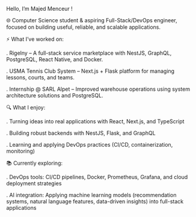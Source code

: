 Hello, I’m Majed Menceur !

🌐 Computer Science student & aspiring Full-Stack/DevOps engineer, focused on building useful, reliable, and scalable applications.

⚡ What I’ve worked on:

. Rigelny – A full-stack service marketplace with NestJS, GraphQL, PostgreSQL, React Native, and Docker.

. USMA Tennis Club System – Next.js + Flask platform for managing lessons, courts, and teams.

. Internship @ SARL Alpet – Improved warehouse operations using system architecture solutions and PostgreSQL.

🔍 What I enjoy:

. Turning ideas into real applications with React, Next.js, and TypeScript

. Building robust backends with NestJS, Flask, and GraphQL

. Learning and applying DevOps practices (CI/CD, containerization, monitoring)

📚 Currently exploring:

. DevOps tools: CI/CD pipelines, Docker, Prometheus, Grafana, and cloud deployment strategies

. AI integration: Applying machine learning models (recommendation systems, natural language features, data-driven insights) into full-stack applications
